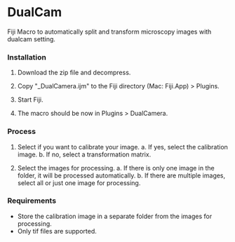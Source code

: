# DualCam
Fiji Macro to automatically split and transform microscopy images with dualcam setting.

### Installation

1. Download the zip file and decompress.

2. Copy "_DualCamera.ijm" to the Fiji directory (Mac: Fiji.App) > Plugins.

3. Start Fiji.

4. The macro should be now in Plugins > DualCamera.

### Process

1. Select if you want to calibrate your image.
  a. If yes, select the calibration image.
  b. If no, select a transformation matrix.
  
2. Select the images for processing.
  a. If there is only one image in the folder, it will be processed automatically.
  b. If there are multiple images, select all or just one image for processing.
  
### Requirements

- Store the calibration image in a separate folder from the images for processing.
- Only tif files are supported.
